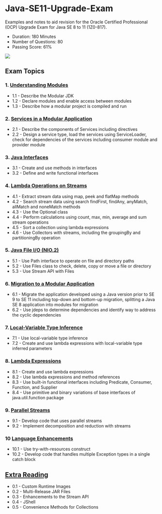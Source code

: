 # Java-SE11-Upgrade-Exam
Examples and notes to aid revision for the Oracle Certified Professional (OCP) Upgrade Exam for Java SE 8 to 11 (1Z0-817).

- Duration:	180 Minutes
- Number of Questions: 80
- Passing Score: 61%

<a href="https://education.oracle.com/upgrade-java-se-7-to-java-se-8-ocp-programmer/pexam_1Z0-810" ><img src="https://raw.githubusercontent.com/rysharprules/Java-SE8-Upgrade-Exam/master/ocp_logo.gif" /></a>

## Exam Topics

### 1. [Understanding Modules](https://github.com/rysharprules/Java-SE11-Upgrade-Exam/tree/master/src/ocp/study/part01)
- 1.1 - Describe the Modular JDK
- 1.2 - Declare modules and enable access between modules
- 1.3 - Describe how a modular project is compiled and run

### 2. [Services in a Modular Application](https://github.com/rysharprules/Java-SE11-Upgrade-Exam/tree/master/src/ocp/study/part02)
- 2.1 - Describe the components of Services including directives
- 2.2 - Design a service type, load the services using ServiceLoader, check for dependencies of the services including consumer module and provider module

### 3. [Java Interfaces](https://github.com/rysharprules/Java-SE11-Upgrade-Exam/tree/master/src/ocp/study/part03)
- 3.1 - Create and use methods in interfaces
- 3.2 - Define and write functional interfaces

### 4. [Lambda Operations on Streams](https://github.com/rysharprules/Java-SE11-Upgrade-Exam/tree/master/src/ocp/study/part04)
- 4.1 - Extract stream data using map, peek and flatMap methods
- 4.2 - Search stream data using search findFirst, findAny, anyMatch, allMatch and noneMatch methods
- 4.3 - Use the Optional class
- 4.4 - Perform calculations using count, max, min, average and sum stream operations
- 4.5 - Sort a collection using lambda expressions
- 4.6 - Use Collectors with streams, including the groupingBy and partitioningBy operation

### 5. [Java File I/O (NIO.2)](https://github.com/rysharprules/Java-SE11-Upgrade-Exam/tree/master/src/ocp/study/part05)
- 5.1 - Use Path interface to operate on file and directory paths
- 5.2 - Use Files class to check, delete, copy or move a file or directory
- 5.3 - Use Stream API with Files

### 6. [Migration to a Modular Application](https://github.com/rysharprules/Java-SE11-Upgrade-Exam/tree/master/src/ocp/study/part06)
- 6.1 - Migrate the application developed using a Java version prior to SE 9 to SE 11 including top-down and bottom-up migration, splitting a Java SE 8 application into modules for migration
- 6.2 - Use jdeps to determine dependencies and identify way to address the cyclic dependencies

### 7. [Local-Variable Type Inference](https://github.com/rysharprules/Java-SE11-Upgrade-Exam/tree/master/src/ocp/study/part07)
- 7.1 - Use local-variable type inference
- 7.2 - Create and use lambda expressions with local-variable type inferred parameters

### 8. [Lambda Expressions](https://github.com/rysharprules/Java-SE11-Upgrade-Exam/tree/master/src/ocp/study/part08)
- 8.1 - Create and use lambda expressions
- 8.2 - Use lambda expressions and method references
- 8.3 - Use built-in functional interfaces including Predicate, Consumer, Function, and Supplier
- 8.4 - Use primitive and binary variations of base interfaces of java.util.function package

### 9. [Parallel Streams](https://github.com/rysharprules/Java-SE11-Upgrade-Exam/tree/master/src/ocp/study/part09)
- 9.1 - Develop code that uses parallel streams
- 9.2 - Implement decomposition and reduction with streams

### 10 [Language Enhancements](https://github.com/rysharprules/Java-SE11-Upgrade-Exam/tree/master/src/ocp/study/part10)
- 10.1 - Use try-with-resources construct
- 10.2 - Develop code that handles multiple Exception types in a single catch block

## [Extra Reading](https://github.com/rysharprules/Java-SE11-Upgrade-Exam/tree/master/src/ocp/study/part00)

- 0.1 - Custom Runtime Images
- 0.2 - Multi-Release JAR Files
- 0.3 - Enhancements to the Stream API
- 0.4 - JShell
- 0.5 - Convenience Methods for Collections